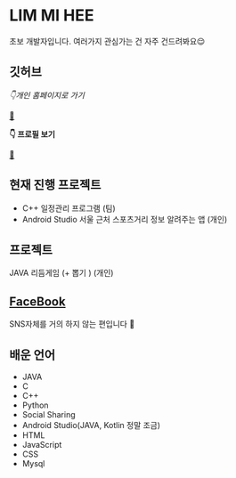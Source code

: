 # LIM MI HEE


초보 개발자입니다. 여러가지 관심가는 건 자주 건드려봐요😌


## 깃허브
*👇개인 홈페이지로 가기* 

[🐑](https://limmihee.github.io/)

**👇 프로필 보기**  

[💾](https://github.com/LIMMIHEE)

## 현재 진행 프로젝트
- C++ 일정관리 프로그램 (팀)
- Android Studio 서울 근처 스포츠거리 정보 알려주는 앱 (개인)

##  프로젝트
JAVA 리듬게임 (+ 뽑기 ) (개인)


## [FaceBook](https://www.facebook.com/profile.php?id=100018210523134&ref=bookmarks)
SNS자체를 거의 하지 않는 편입니다 🙌


## 배운 언어
- JAVA
- C
- C++
- Python
- Social Sharing
- Android Studio(JAVA, Kotlin 정말 조금)
- HTML
- JavaScript 
- CSS
- Mysql 

